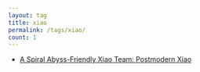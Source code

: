 ```yaml
---
layout: tag
title: xiao
permalink: /tags/xiao/
count: 1
---
```


- [A Spiral Abyss-Friendly Xiao Team: Postmodern Xiao](https://wermos.github.io/blog/genshin-impact/xiao/postmodern-xiao-team/)
